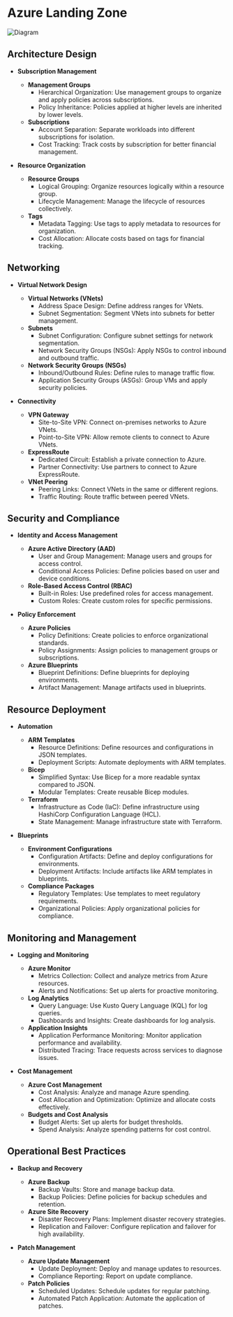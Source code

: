 # Azure Landing Zone
![Diagram](azurelandingzone.png)
## Architecture Design
- **Subscription Management**
  - **Management Groups**
    - Hierarchical Organization: Use management groups to organize and apply policies across subscriptions.
    - Policy Inheritance: Policies applied at higher levels are inherited by lower levels.
  - **Subscriptions**
    - Account Separation: Separate workloads into different subscriptions for isolation.
    - Cost Tracking: Track costs by subscription for better financial management.

- **Resource Organization**
  - **Resource Groups**
    - Logical Grouping: Organize resources logically within a resource group.
    - Lifecycle Management: Manage the lifecycle of resources collectively.
  - **Tags**
    - Metadata Tagging: Use tags to apply metadata to resources for organization.
    - Cost Allocation: Allocate costs based on tags for financial tracking.

## Networking
- **Virtual Network Design**
  - **Virtual Networks (VNets)**
    - Address Space Design: Define address ranges for VNets.
    - Subnet Segmentation: Segment VNets into subnets for better management.
  - **Subnets**
    - Subnet Configuration: Configure subnet settings for network segmentation.
    - Network Security Groups (NSGs): Apply NSGs to control inbound and outbound traffic.
  - **Network Security Groups (NSGs)**
    - Inbound/Outbound Rules: Define rules to manage traffic flow.
    - Application Security Groups (ASGs): Group VMs and apply security policies.

- **Connectivity**
  - **VPN Gateway**
    - Site-to-Site VPN: Connect on-premises networks to Azure VNets.
    - Point-to-Site VPN: Allow remote clients to connect to Azure VNets.
  - **ExpressRoute**
    - Dedicated Circuit: Establish a private connection to Azure.
    - Partner Connectivity: Use partners to connect to Azure ExpressRoute.
  - **VNet Peering**
    - Peering Links: Connect VNets in the same or different regions.
    - Traffic Routing: Route traffic between peered VNets.

## Security and Compliance
- **Identity and Access Management**
  - **Azure Active Directory (AAD)**
    - User and Group Management: Manage users and groups for access control.
    - Conditional Access Policies: Define policies based on user and device conditions.
  - **Role-Based Access Control (RBAC)**
    - Built-in Roles: Use predefined roles for access management.
    - Custom Roles: Create custom roles for specific permissions.

- **Policy Enforcement**
  - **Azure Policies**
    - Policy Definitions: Create policies to enforce organizational standards.
    - Policy Assignments: Assign policies to management groups or subscriptions.
  - **Azure Blueprints**
    - Blueprint Definitions: Define blueprints for deploying environments.
    - Artifact Management: Manage artifacts used in blueprints.

## Resource Deployment
- **Automation**
  - **ARM Templates**
    - Resource Definitions: Define resources and configurations in JSON templates.
    - Deployment Scripts: Automate deployments with ARM templates.
  - **Bicep**
    - Simplified Syntax: Use Bicep for a more readable syntax compared to JSON.
    - Modular Templates: Create reusable Bicep modules.
  - **Terraform**
    - Infrastructure as Code (IaC): Define infrastructure using HashiCorp Configuration Language (HCL).
    - State Management: Manage infrastructure state with Terraform.

- **Blueprints**
  - **Environment Configurations**
    - Configuration Artifacts: Define and deploy configurations for environments.
    - Deployment Artifacts: Include artifacts like ARM templates in blueprints.
  - **Compliance Packages**
    - Regulatory Templates: Use templates to meet regulatory requirements.
    - Organizational Policies: Apply organizational policies for compliance.

## Monitoring and Management
- **Logging and Monitoring**
  - **Azure Monitor**
    - Metrics Collection: Collect and analyze metrics from Azure resources.
    - Alerts and Notifications: Set up alerts for proactive monitoring.
  - **Log Analytics**
    - Query Language: Use Kusto Query Language (KQL) for log queries.
    - Dashboards and Insights: Create dashboards for log analysis.
  - **Application Insights**
    - Application Performance Monitoring: Monitor application performance and availability.
    - Distributed Tracing: Trace requests across services to diagnose issues.

- **Cost Management**
  - **Azure Cost Management**
    - Cost Analysis: Analyze and manage Azure spending.
    - Cost Allocation and Optimization: Optimize and allocate costs effectively.
  - **Budgets and Cost Analysis**
    - Budget Alerts: Set up alerts for budget thresholds.
    - Spend Analysis: Analyze spending patterns for cost control.

## Operational Best Practices
- **Backup and Recovery**
  - **Azure Backup**
    - Backup Vaults: Store and manage backup data.
    - Backup Policies: Define policies for backup schedules and retention.
  - **Azure Site Recovery**
    - Disaster Recovery Plans: Implement disaster recovery strategies.
    - Replication and Failover: Configure replication and failover for high availability.

- **Patch Management**
  - **Azure Update Management**
    - Update Deployment: Deploy and manage updates to resources.
    - Compliance Reporting: Report on update compliance.
  - **Patch Policies**
    - Scheduled Updates: Schedule updates for regular patching.
    - Automated Patch Application: Automate the application of patches.



